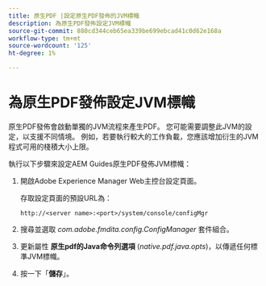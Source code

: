 ```yaml
---
title: 原生PDF |設定原生PDF發佈的JVM標幟
description: 為原生PDF發佈設定JVM標幟
source-git-commit: 880cd344ceb65ea339be699ebcad41c0d62e168a
workflow-type: tm+mt
source-wordcount: '125'
ht-degree: 1%

---
```


# 為原生PDF發佈設定JVM標幟

原生PDF發佈會啟動單獨的JVM流程來產生PDF。 您可能需要調整此JVM的設定，以支援不同情境。 例如，若要執行較大的工作負載，您應該增加衍生的JVM程式可用的棧積大小上限。

執行以下步驟來設定AEM Guides原生PDF發佈JVM標幟：

1. 開啟Adobe Experience Manager Web主控台設定頁面。

   存取設定頁面的預設URL為：

   ```http
   http://<server name>:<port>/system/console/configMgr
   ```

1. 搜尋並選取 *com.adobe.fmdita.config.ConfigManager* 套件組合。

1. 更新屬性 **原生pdf的Java命令列選項** (*native.pdf.java.opts*)，以傳遞任何標準JVM標幟。



1. 按一下「**儲存**」。
